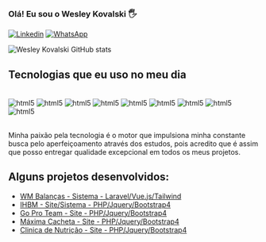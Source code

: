### Olá! Eu sou o Wesley Kovalski 🖐️

[![Linkedin](https://img.shields.io/badge/LinkedIn-0077B5?style=for-the-badge&logo=linkedin&logoColor=white)](https://www.linkedin.com/in/wesley-kovalski)
[![WhatsApp](https://img.shields.io/badge/WhatsApp-25D366?style=for-the-badge&logo=whatsapp&logoColor=white)](https://wa.me/5544997707170?text=Ol%C3%A1%2C+peguei+seu+n%C3%BAmero+do+seu+github%21)

![Wesley Kovalski GitHub stats](https://github-readme-stats.vercel.app/api?username=KovalskiWeb&show_icons=true&theme=dracula)

## Tecnologias que eu uso no meu dia

<div style="display: inline_block"><br/>
  <img align="center" alt="html5" src="https://img.shields.io/badge/PHP-777BB4?style=for-the-badge&logo=php&logoColor=white" />
  <img align="center" alt="html5" src="https://img.shields.io/badge/JavaScript-F7DF1E?style=for-the-badge&logo=javascript&logoColor=black" />
  <img align="center" alt="html5" src="https://img.shields.io/badge/jQuery-0769AD?style=for-the-badge&logo=jquery&logoColor=white" />
  <img align="center" alt="html5" src="https://img.shields.io/badge/Vue.js-35495E?style=for-the-badge&logo=vue.js&logoColor=4FC08D" />
  <img align="center" alt="html5" src="https://img.shields.io/badge/Laravel-FF2D20?style=for-the-badge&logo=laravel&logoColor=white" />
  <img align="center" alt="html5" src="https://img.shields.io/badge/HTML-239120?style=for-the-badge&logo=html5&logoColor=white" />
  <img align="center" alt="html5" src="https://img.shields.io/badge/CSS-239120?&style=for-the-badge&logo=css3&logoColor=white" />
  <img align="center" alt="html5" src="https://img.shields.io/badge/Bootstrap-563D7C?style=for-the-badge&logo=bootstrap&logoColor=white" />
  <img align="center" alt="html5" src="https://img.shields.io/badge/MySQL-00000F?style=for-the-badge&logo=mysql&logoColor=white" />
</div><br/>

Minha paixão pela tecnologia é o motor que impulsiona minha constante busca pelo aperfeiçoamento através dos estudos, pois acredito que é assim que posso entregar qualidade excepcional em todos os meus projetos.

## Alguns projetos desenvolvidos:
- [WM Balanças - Sistema - Laravel/Vue.js/Tailwind](http://sistema.wmbalancas.com.br)<br/>
- [IHBM - Site/Sistema - PHP/Jquery/Bootstrap4](https://www.ihbm.com.br)<br/>
- [Go Pro Team - Site - PHP/Jquery/Bootstrap4](https://www.goproteam.com.br)<br/>
- [Máxima Cacheta - Site - PHP/Jquery/Bootstrap4](https://www.maximacacheta.com.br)<br/>
- [Clinica de Nutrição - Site - PHP/Jquery/Bootstrap4](https://www.clinicadenutricaocs.com.br)<br/>
